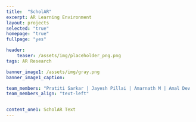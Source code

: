 ```yaml
---
title:  "ScholAR"
excerpt: AR Learning Environment
layout: projects
selected: "true"
homepage: "true"
fullpage: "yes"

header:
    teaser: /assets/img/placeholder_png.png
tags: AR Research

banner_image1: /assets/img/gray.png
banner_image1_caption:

team_members: "Pratiti Sarkar | Jayesh Pillai | Amarnath M | Amal Dev | Rajandeep Singh ++"
team_members_align: "text-left"


content_one1: ScholAR Text
---
```

